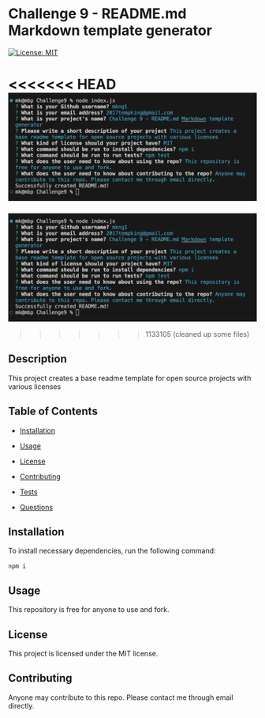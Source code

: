 # Challenge 9 - README.md Markdown template generator

[![License: MIT](https://img.shields.io/badge/License-MIT-yellow.svg)](https://opensource.org/licenses/MIT)

<<<<<<< HEAD
[![Watch the video](/screenshot.png)](/recording.mov)
=======
[![Watch the video](/screenshot.png)](https://youtu.be/vt5fpE0bzSY)
>>>>>>> 1133105 (cleaned up some files)

## Description

This project creates a base readme template for open source projects with various licenses

## Table of Contents

* [Installation](#installation)

* [Usage](#usage)

* [License](#license)

* [Contributing](#contributing)

* [Tests](#tests)

* [Questions](#questions)

## Installation

To install necessary dependencies, run the following command:

```
npm i
```

## Usage

This repository is free for anyone to use and fork.

## License

This project is licensed under the MIT license.

## Contributing

Anyone may contribute to this repo. Please contact me through email directly.
